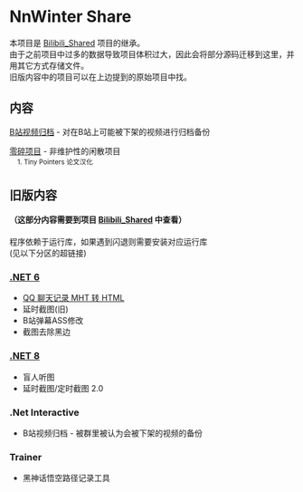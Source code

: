 # NnWinter Share

本项目是 [Bilibili_Shared](https://github.com/NnWinter/Bilibili_Shared) 项目的继承。<br/>
由于之前项目中过多的数据导致项目体积过大，因此会将部分源码迁移到这里，并用其它方式存储文件。<br/>
旧版内容中的项目可以在上边提到的原始项目中找。

## 内容

[B站视频归档](BiliArchive) - 对在B站上可能被下架的视频进行归档备份

[零碎项目](零碎项目) - 非维护性的闲散项目<br/>
&emsp;<sup>1. Tiny Pointers 论文汉化</sup>


## 旧版内容

#### （这部分内容需要到项目 [Bilibili_Shared](https://github.com/NnWinter/Bilibili_Shared) 中查看）

程序依赖于运行库，如果遇到闪退则需要安装对应运行库<br />
(见以下分区的超链接)

### [.NET 6](https://dotnet.microsoft.com/zh-cn/download/dotnet/6.0/runtime)

- [QQ 聊天记录 MHT 转 HTML](https://github.com/NnWinter/QQ_Mht_Message_To_Html)  
- 延时截图(旧)
- B站弹幕ASS修改 
- 截图去除黑边

### [.NET 8](https://dotnet.microsoft.com/zh-cn/download/dotnet/8.0/runtime)

- 盲人听图  
- 延时截图/定时截图 2.0 

### .Net Interactive

- B站视频归档 - 被群里被认为会被下架的视频的备份

### Trainer

- 黑神话悟空路径记录工具

